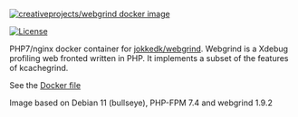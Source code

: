[![creativeprojects/webgrind docker image](http://dockeri.co/image/creativeprojects/webgrind)](https://registry.hub.docker.com/u/creativeprojects/webgrind/)

[![License](https://img.shields.io/:license-mit-blue.svg?style=flat-square)](http://badges.mit-license.org)

PHP7/nginx docker container for [jokkedk/webgrind](https://github.com/jokkedk/webgrind).
Webgrind is a Xdebug profiling web fronted written in PHP. It implements a subset of the features of kcachegrind.

See the [Docker file](https://github.com/creativeprojects/webgrind.docker/blob/master/Dockerfile)

Image based on Debian 11 (bullseye), PHP-FPM 7.4 and webgrind 1.9.2
